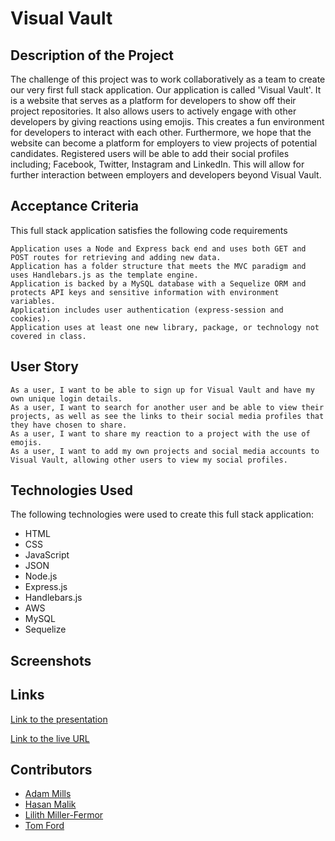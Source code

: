 # Visual Vault

## Description of the Project

The challenge of this project was to work collaboratively as a team to create our very first full stack application. Our application is called 'Visual Vault'. It is a website that serves as a platform for developers to show off their project repositories. It also allows users to actively engage with other developers by giving reactions using emojis. This creates a fun environment for developers to interact with each other. Furthermore, we hope that the website can become a platform for employers to view projects of potential candidates. Registered users will be able to add their social profiles including; Facebook, Twitter, Instagram and LinkedIn. This will allow for further interaction between employers and developers beyond Visual Vault. 

## Acceptance Criteria

This full stack application satisfies the following code requirements

```
Application uses a Node and Express back end and uses both GET and POST routes for retrieving and adding new data.
Application has a folder structure that meets the MVC paradigm and uses Handlebars.js as the template engine.
Application is backed by a MySQL database with a Sequelize ORM and protects API keys and sensitive information with environment variables.
Application includes user authentication (express-session and cookies).
Application uses at least one new library, package, or technology not covered in class.
```

## User Story

```
As a user, I want to be able to sign up for Visual Vault and have my own unique login details.
As a user, I want to search for another user and be able to view their projects, as well as see the links to their social media profiles that they have chosen to share.
As a user, I want to share my reaction to a project with the use of emojis.
As a user, I want to add my own projects and social media accounts to Visual Vault, allowing other users to view my social profiles.
```

## Technologies Used

The following technologies were used to create this full stack application:

- HTML
- CSS
- JavaScript
- JSON
- Node.js
- Express.js
- Handlebars.js
- AWS
- MySQL
- Sequelize

## Screenshots

## Links

[Link to the presentation](https://docs.google.com/presentation/d/137KGkDYiT3ypigCooTHNhyD9G1OZua1PPYlVY8oX69Y/edit?usp=sharing)

[Link to the live URL]()

## Contributors

- [Adam Mills](https://github.com/AMillsy)
- [Hasan Malik](https://github.com/Hasan0412)
- [Lilith Miller-Fermor](https://github.com/poisoned-eden)
- [Tom Ford](https://github.com/BondT1)


